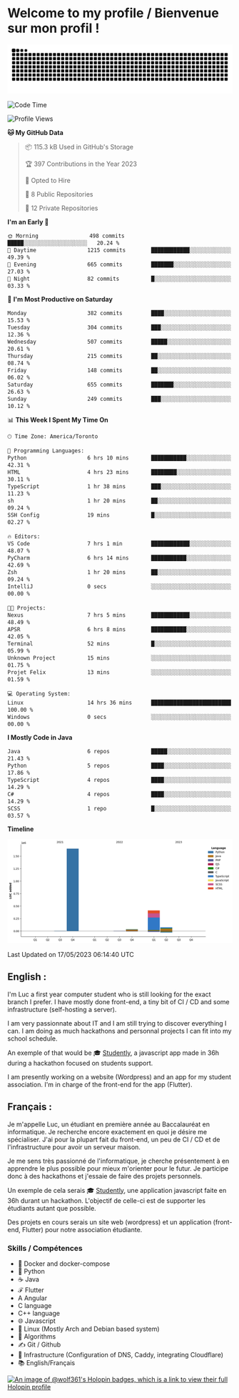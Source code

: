 # Welcome to my profile / Bienvenue sur mon profil !

![snake gif](https://github.com/wolf-361/wolf-361/blob/output/github-contribution-grid-snake.svg)

<!--START_SECTION:waka-->
![Code Time](http://img.shields.io/badge/Code%20Time-89%20hrs%2047%20mins-blue)

![Profile Views](http://img.shields.io/badge/Profile%20Views-0-blue)

**🐱 My GitHub Data** 

> 📦 115.3 kB Used in GitHub's Storage 
 > 
> 🏆 397 Contributions in the Year 2023
 > 
> 💼 Opted to Hire
 > 
> 📜 8 Public Repositories 
 > 
> 🔑 12 Private Repositories 
 > 
**I'm an Early 🐤** 

```text
🌞 Morning                498 commits         █████░░░░░░░░░░░░░░░░░░░░   20.24 % 
🌆 Daytime                1215 commits        ████████████░░░░░░░░░░░░░   49.39 % 
🌃 Evening                665 commits         ███████░░░░░░░░░░░░░░░░░░   27.03 % 
🌙 Night                  82 commits          █░░░░░░░░░░░░░░░░░░░░░░░░   03.33 % 
```
📅 **I'm Most Productive on Saturday** 

```text
Monday                   382 commits         ████░░░░░░░░░░░░░░░░░░░░░   15.53 % 
Tuesday                  304 commits         ███░░░░░░░░░░░░░░░░░░░░░░   12.36 % 
Wednesday                507 commits         █████░░░░░░░░░░░░░░░░░░░░   20.61 % 
Thursday                 215 commits         ██░░░░░░░░░░░░░░░░░░░░░░░   08.74 % 
Friday                   148 commits         ██░░░░░░░░░░░░░░░░░░░░░░░   06.02 % 
Saturday                 655 commits         ███████░░░░░░░░░░░░░░░░░░   26.63 % 
Sunday                   249 commits         ███░░░░░░░░░░░░░░░░░░░░░░   10.12 % 
```


📊 **This Week I Spent My Time On** 

```text
🕑︎ Time Zone: America/Toronto

💬 Programming Languages: 
Python                   6 hrs 10 mins       ███████████░░░░░░░░░░░░░░   42.31 % 
HTML                     4 hrs 23 mins       ████████░░░░░░░░░░░░░░░░░   30.11 % 
TypeScript               1 hr 38 mins        ███░░░░░░░░░░░░░░░░░░░░░░   11.23 % 
sh                       1 hr 20 mins        ██░░░░░░░░░░░░░░░░░░░░░░░   09.24 % 
SSH Config               19 mins             █░░░░░░░░░░░░░░░░░░░░░░░░   02.27 % 

🔥 Editors: 
VS Code                  7 hrs 1 min         ████████████░░░░░░░░░░░░░   48.07 % 
PyCharm                  6 hrs 14 mins       ███████████░░░░░░░░░░░░░░   42.69 % 
Zsh                      1 hr 20 mins        ██░░░░░░░░░░░░░░░░░░░░░░░   09.24 % 
IntelliJ                 0 secs              ░░░░░░░░░░░░░░░░░░░░░░░░░   00.00 % 

🐱‍💻 Projects: 
Nexus                    7 hrs 5 mins        ████████████░░░░░░░░░░░░░   48.49 % 
APSR                     6 hrs 8 mins        ███████████░░░░░░░░░░░░░░   42.05 % 
Terminal                 52 mins             █░░░░░░░░░░░░░░░░░░░░░░░░   05.99 % 
Unknown Project          15 mins             ░░░░░░░░░░░░░░░░░░░░░░░░░   01.75 % 
Projet Felix             13 mins             ░░░░░░░░░░░░░░░░░░░░░░░░░   01.59 % 

💻 Operating System: 
Linux                    14 hrs 36 mins      █████████████████████████   100.00 % 
Windows                  0 secs              ░░░░░░░░░░░░░░░░░░░░░░░░░   00.00 % 
```

**I Mostly Code in Java** 

```text
Java                     6 repos             █████░░░░░░░░░░░░░░░░░░░░   21.43 % 
Python                   5 repos             ████░░░░░░░░░░░░░░░░░░░░░   17.86 % 
TypeScript               4 repos             ████░░░░░░░░░░░░░░░░░░░░░   14.29 % 
C#                       4 repos             ████░░░░░░░░░░░░░░░░░░░░░   14.29 % 
SCSS                     1 repo              █░░░░░░░░░░░░░░░░░░░░░░░░   03.57 % 
```



**Timeline**

![Lines of Code chart](https://raw.githubusercontent.com/wolf-361/wolf-361/main/assets/bar_graph.png)


 Last Updated on 17/05/2023 06:14:40 UTC
<!--END_SECTION:waka-->

## English : 

I'm Luc a first year computer student who is still looking for the exact branch I prefer. I have mostly done front-end, a tiny bit of CI / CD and some infrastructure (self-hosting a server).

I am very passionnate about IT and I am still trying to discover everything I can. I am doing as much hackathons and personnal projects I can fit into my school schedule.

An exemple of that would be 🎓 [Studently](https://github.com/wolf-361/Studently-CodeJam12), a javascript app made in 36h during a hackathon focused on students support.

I am presently working on a website (Wordpress) and an app for my student association. I'm in charge of the front-end for the app (Flutter).

## Français :

Je m'appelle Luc, un étudiant en première année au Baccalauréat en informatique. Je recherche encore exactement en quoi je désire me spécialiser. J'ai pour la plupart fait du front-end, un peu de CI / CD et de l'infrastructure pour avoir un serveur maison.

Je me sens très passionné de l'informatique, je cherche présentement à en apprendre le plus possible pour mieux m'orienter pour le futur. Je participe donc à des hackathons et j'essaie de faire des projets personnels.

Un exemple de cela serais 🎓 [Studently](https://github.com/wolf-361/Studently-CodeJam12), une application javascript faite en 36h durant un hackathon. L'objectif de celle-ci est de supporter les étudiants autant que possible.

Des projets en cours serais un site web (wordpress) et un application (front-end, Flutter) pour notre association étudiante.

###  Skills / Compétences

* 🐋 Docker and docker-compose
* 🐍 Python
* ☕ Java
* ℱ Flutter
* A Angular
* C language
* C++ language
* 🌐 Javascript
* 🐧 Linux (Mostly Arch and Debian based system)
* 🧩 Algorithms
* ✍️ Git / Github
* 📜 Infrastructure (Configuration of DNS, Caddy, integrating Cloudflare)
* 📚 English/Français

[![An image of @wolf361's Holopin badges, which is a link to view their full Holopin profile](https://holopin.me/wolf361)](https://holopin.io/@wolf361)


